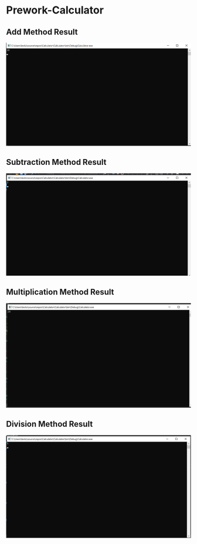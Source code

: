 # Prework-Calculator

## Add Method Result
![Add](assets/add.png)

## Subtraction Method Result
![Subtract](assets/subtract.png)

## Multiplication Method Result
![Multiply](assets/multipy.png)

## Division Method Result
![Division](assets/divide.png)
